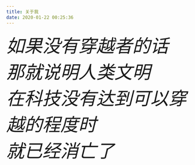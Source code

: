 ```yaml
---
title: 关于我
date: 2020-01-22 00:25:36
---
```


<font size=13  face="华文新魏">*如果没有穿越者的话<br>那就说明人类文明<br>在科技没有达到可以穿越的程度时<br>就已经消亡了*</font>

